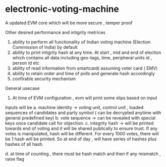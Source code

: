# electronic-voting-machine

A updated EVM core which will be more secure , temper proof

Other desired performance and intigrity metrices


1. ability to perform all functionality of Indian voting machine (Election Commission of India) by default
2. ability to print intigrity hash at any time. At start , mid and end of election which contains all data including geo-tags, time, peripheral units id , person id etc
3. ability of read information from smartcard( assuming voter card ( EMV)
4. ability to retain order and time of polls and generate hash accordingly
5. confirable security mechanism


General usecase

1. At time of EVM configuration , evm will print some slips based on input

Inputs will be
a. machine identity -> voting unit, control unit , loaded sequences of candidates and party symbol ( can be decrypted anytime with general predefined key)
b. vote sequence -> can be revealed with special keys once candidate call for objection. 
c. integrity hash -> will be printed towards end of voting and it will be shared publically to ensure trust. If any votes is manipulated, hash will be different. For every 1000 votes, there will be 1 hash will be printed. So at end of day , will have series of hashes plus  hashes of all hash.

d. at time of counting , there must be hash match and then if any mismatch , raise flag
